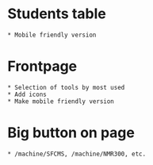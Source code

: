 # Students table

    * Mobile friendly version

# Frontpage

    * Selection of tools by most used
    * Add icons
    * Make mobile friendly version

# Big button on page

    * /machine/SFCMS, /machine/NMR300, etc.
